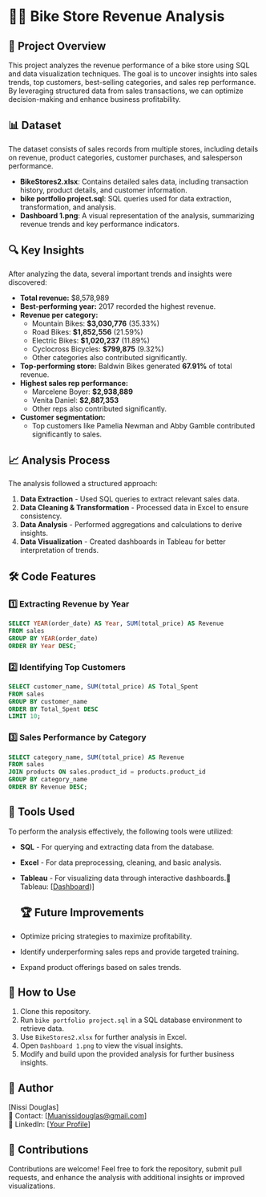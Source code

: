 # 🚴‍♂️ Bike Store Revenue Analysis

## 📌 Project Overview
This project analyzes the revenue performance of a bike store using SQL and data visualization techniques. The goal is to uncover insights into sales trends, top customers, best-selling categories, and sales rep performance. By leveraging structured data from sales transactions, we can optimize decision-making and enhance business profitability.

## 📊 Dataset
The dataset consists of sales records from multiple stores, including details on revenue, product categories, customer purchases, and salesperson performance.

- **BikeStores2.xlsx**: Contains detailed sales data, including transaction history, product details, and customer information.
- **bike portfolio project.sql**: SQL queries used for data extraction, transformation, and analysis.
- **Dashboard 1.png**: A visual representation of the analysis, summarizing revenue trends and key performance indicators.

## 🔍 Key Insights
After analyzing the data, several important trends and insights were discovered:

- **Total revenue:** $8,578,989
- **Best-performing year:** 2017 recorded the highest revenue.
- **Revenue per category:**
  - Mountain Bikes: **$3,030,776** (35.33%)
  - Road Bikes: **$1,852,556** (21.59%)
  - Electric Bikes: **$1,020,237** (11.89%)
  - Cyclocross Bicycles: **$799,875** (9.32%)
  - Other categories also contributed significantly.
- **Top-performing store:** Baldwin Bikes generated **67.91%** of total revenue.
- **Highest sales rep performance:**
  - Marcelene Boyer: **$2,938,889**
  - Venita Daniel: **$2,887,353**
  - Other reps also contributed significantly.
- **Customer segmentation:**
  - Top customers like Pamelia Newman and Abby Gamble contributed significantly to sales.

## 📈 Analysis Process
The analysis followed a structured approach:
1. **Data Extraction** - Used SQL queries to extract relevant sales data.
2. **Data Cleaning & Transformation** - Processed data in Excel to ensure consistency.
3. **Data Analysis** - Performed aggregations and calculations to derive insights.
4. **Data Visualization** - Created dashboards in Tableau for better interpretation of trends.


  ## 🛠 Code Features
### 1️⃣ Extracting Revenue by Year
```sql
SELECT YEAR(order_date) AS Year, SUM(total_price) AS Revenue
FROM sales
GROUP BY YEAR(order_date)
ORDER BY Year DESC;
```
### 2️⃣ Identifying Top Customers
```sql
SELECT customer_name, SUM(total_price) AS Total_Spent
FROM sales
GROUP BY customer_name
ORDER BY Total_Spent DESC
LIMIT 10;
```
### 3️⃣ Sales Performance by Category
```sql
SELECT category_name, SUM(total_price) AS Revenue
FROM sales
JOIN products ON sales.product_id = products.product_id
GROUP BY category_name
ORDER BY Revenue DESC;
```
 

## 📂 Tools Used
To perform the analysis effectively, the following tools were utilized:
- **SQL** - For querying and extracting data from the database.
- **Excel** - For data preprocessing, cleaning, and basic analysis.
- **Tableau** - For visualizing data through interactive dashboards.🔗 Tableau: [[Dashboard](https://public.tableau.com/views/BikeStoreExecutiveDashboard_17429928677810/Dashboard1?:language=en-GB&:sid=&:redirect=auth&:display_count=n&:origin=viz_share_link))]

  ## 🏆 Future Improvements
- Optimize pricing strategies to maximize profitability.
- Identify underperforming sales reps and provide targeted training.
- Expand product offerings based on sales trends.

## 🚀 How to Use
1. Clone this repository.
2. Run `bike portfolio project.sql` in a SQL database environment to retrieve data.
3. Use `BikeStores2.xlsx` for further analysis in Excel.
4. Open `Dashboard 1.png` to view the visual insights.
5. Modify and build upon the provided analysis for further business insights.

## 📌 Author
[Nissi Douglas]  
📧 Contact: [Muanissidouglas@gmail.com]  
🔗 LinkedIn: [[Your Profile](https://www.linkedin.com/in/nissidouglas/)]

## 📢 Contributions
Contributions are welcome! Feel free to fork the repository, submit pull requests, and enhance the analysis with additional insights or improved visualizations.



